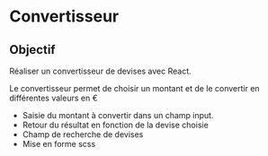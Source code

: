 # Convertisseur

## Objectif

Réaliser un convertisseur de devises avec React.

Le convertisseur permet de choisir un montant et de le convertir en différentes valeurs en €

- Saisie du montant à convertir dans un champ input.
- Retour du résultat en fonction de la devise choisie
- Champ de recherche de devises
- Mise en forme scss

